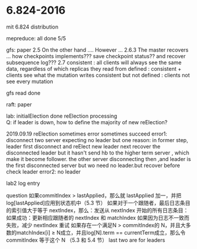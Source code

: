 # 6.824-2016
mit 6.824 distribution

mepreduce: all done 5/5

gfs: paper 
     2.5 On the other hand ....    However ...
     2.6.3 The master recovers ... 
		how checkpoints implements???
			save checkpoint status?? and recover subsequence log??? 
	 2.7 
		consistent :  all clients will always see the same data, regardless of which replicas they read from
		defined : consistent + clients see what the mutation writes 
		consistent but not defined : clients not see every mutation 

gfs read done


raft: paper

lab: 
initialElection done
reElection processing  
	Q: if leader is down, how to define the majority of new reElection? 

2019.09.19
	reElection sometimes error sometimes succeed
	error1: disconnect two server expecting no leader but one
		reason: in former step, leader first disconnect and reElect new leader
			next recover the disconnected leader but it hasn't send hb to the higher term server , which 
			make it become follower. the other server disconnecting then ,and leader is the first disconnected server but wo need no leader.but recover before check leader
	error2: no leader




lab2  log entry

question
如果commitIndex > lastApplied，那么就 lastApplied 加一，并把log[lastApplied]应用到状态机中（5.3 节）
如果对于一个跟随者，最后日志条目的索引值大于等于 nextIndex，那么：发送从 nextIndex 开始的所有日志条目：
如果成功：更新相应跟随者的 nextIndex 和 matchIndex
如果因为日志不一致而失败，减少 nextIndex 重试
如果存在一个满足N > commitIndex的 N，并且大多数的matchIndex[i] ≥ N成立，并且log[N].term == currentTerm成立，那么令 commitIndex 等于这个 N （5.3 和 5.4 节）
last two are for leaders



